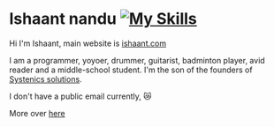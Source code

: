 # Ishaant nandu [![My Skills](https://skillicons.dev/icons?i=js,html,css,python,cpp,apple,rust,arduino)](https://skillicons.dev)

Hi I'm Ishaant, main website is [ishaant.com](https://ishaant.com/)

I am a programmer, yoyoer, drummer, guitarist, badminton player, avid reader and a middle-school student. 
I'm the son of the founders of [Systenics solutions](https://www.systenics.com).

I don't have a public email currently, 😿

More over [here](https://ishaant.com/aboutMe/)


